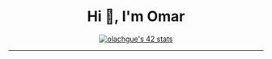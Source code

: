 <h1 align="center">Hi 👋, I'm Omar</h1>

<div align="center">
<a href="https://github.com/oakoudad/badge42"><img src="https://badge.mediaplus.ma/water/olachgue" alt="olachgue's 42 stats" /></a>
</div>

____
